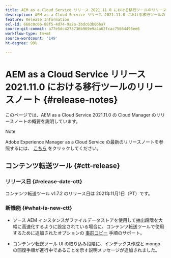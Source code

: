 ```yaml
---
title: AEM as a Cloud Service リリース 2021.11.0 における移行ツールのリリースノート
description: AEM as a Cloud Service リリース 2021.11.0 における移行ツールのリリースノート
feature: Release Information
exl-id: 668c0c66-88f5-4d74-9a2a-3bdc63b0bba7
source-git-commit: a77e5dc4273736b969e9a4a62fcac75664495ee6
workflow-type: tm+mt
source-wordcount: '149'
ht-degree: 99%

---
```


# AEM as a Cloud Service リリース 2021.11.0 における移行ツールのリリースノート {#release-notes}

このページでは、AEM as a Cloud Service 2021.11.0 の Cloud Manager のリリースノートの概要を説明しています。

>[!NOTE]
>Adobe Experience Manager as a Cloud Service の最新のリリースノートを参照するには、 [こちら](https://experienceleague.adobe.com/docs/experience-manager-cloud-service/release-notes/release-notes/release-notes-current.html?lang=ja) をクリックしてください。

## コンテンツ転送ツール {#ctt-release}

### リリース日 {#release-date-ctt}

コンテンツ転送ツール v1.7.2 のリリース日は 2021年11月1日（PT）です。

### 新機能 {#what-is-new-ctt}

* ソース AEM インスタンスがファイルデータストアを使用して抽出段階を大幅に高速化するように設定されている場合に、コンテンツ転送ツールで使用するために追加されたオプションの [事前コピー](https://experienceleague.adobe.com/docs/experience-manager-cloud-service/moving/cloud-migration/content-transfer-tool/handling-large-content-repositories.html) 手順のサポート。

* コンテンツ転送ツール UI の取り込み段階に、インデックス作成と mongo の回復手順が進行中であることを示す説明メッセージが追加されました。
